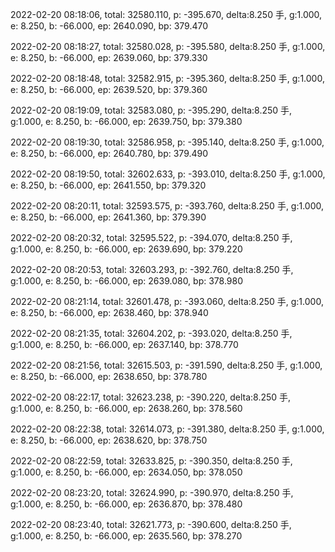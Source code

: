 2022-02-20 08:18:06, total: 32580.110, p: -395.670, delta:8.250 手, g:1.000, e: 8.250, b: -66.000, ep: 2640.090, bp: 379.470

2022-02-20 08:18:27, total: 32580.028, p: -395.580, delta:8.250 手, g:1.000, e: 8.250, b: -66.000, ep: 2639.060, bp: 379.330

2022-02-20 08:18:48, total: 32582.915, p: -395.360, delta:8.250 手, g:1.000, e: 8.250, b: -66.000, ep: 2639.520, bp: 379.360

2022-02-20 08:19:09, total: 32583.080, p: -395.290, delta:8.250 手, g:1.000, e: 8.250, b: -66.000, ep: 2639.750, bp: 379.380

2022-02-20 08:19:30, total: 32586.958, p: -395.140, delta:8.250 手, g:1.000, e: 8.250, b: -66.000, ep: 2640.780, bp: 379.490

2022-02-20 08:19:50, total: 32602.633, p: -393.010, delta:8.250 手, g:1.000, e: 8.250, b: -66.000, ep: 2641.550, bp: 379.320

2022-02-20 08:20:11, total: 32593.575, p: -393.760, delta:8.250 手, g:1.000, e: 8.250, b: -66.000, ep: 2641.360, bp: 379.390

2022-02-20 08:20:32, total: 32595.522, p: -394.070, delta:8.250 手, g:1.000, e: 8.250, b: -66.000, ep: 2639.690, bp: 379.220

2022-02-20 08:20:53, total: 32603.293, p: -392.760, delta:8.250 手, g:1.000, e: 8.250, b: -66.000, ep: 2639.080, bp: 378.980

2022-02-20 08:21:14, total: 32601.478, p: -393.060, delta:8.250 手, g:1.000, e: 8.250, b: -66.000, ep: 2638.460, bp: 378.940

2022-02-20 08:21:35, total: 32604.202, p: -393.020, delta:8.250 手, g:1.000, e: 8.250, b: -66.000, ep: 2637.140, bp: 378.770

2022-02-20 08:21:56, total: 32615.503, p: -391.590, delta:8.250 手, g:1.000, e: 8.250, b: -66.000, ep: 2638.650, bp: 378.780

2022-02-20 08:22:17, total: 32623.238, p: -390.220, delta:8.250 手, g:1.000, e: 8.250, b: -66.000, ep: 2638.260, bp: 378.560

2022-02-20 08:22:38, total: 32614.073, p: -391.380, delta:8.250 手, g:1.000, e: 8.250, b: -66.000, ep: 2638.620, bp: 378.750

2022-02-20 08:22:59, total: 32633.825, p: -390.350, delta:8.250 手, g:1.000, e: 8.250, b: -66.000, ep: 2634.050, bp: 378.050

2022-02-20 08:23:20, total: 32624.990, p: -390.970, delta:8.250 手, g:1.000, e: 8.250, b: -66.000, ep: 2636.870, bp: 378.480

2022-02-20 08:23:40, total: 32621.773, p: -390.600, delta:8.250 手, g:1.000, e: 8.250, b: -66.000, ep: 2635.560, bp: 378.270